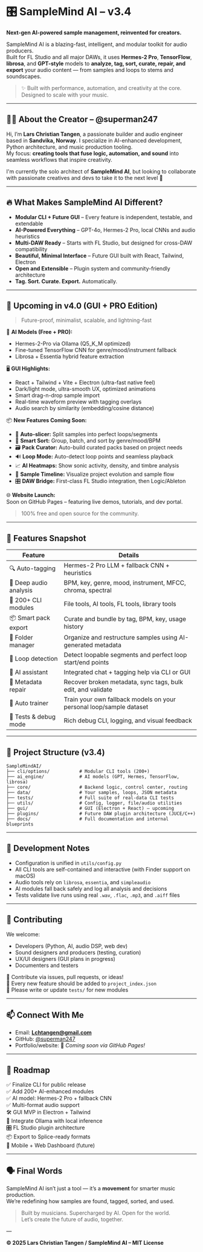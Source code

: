 # 🎛️ SampleMind AI – v3.4  
**Next-gen AI-powered sample management, reinvented for creators.**

SampleMind AI is a blazing-fast, intelligent, and modular toolkit for audio producers.  
Built for FL Studio and all major DAWs, it uses **Hermes-2 Pro**, **TensorFlow**, **librosa**, and **GPT-style** models to **analyze, tag, sort, curate, repair, and export** your audio content — from samples and loops to stems and soundscapes.

> ✨ Built with performance, automation, and creativity at the core. Designed to scale with your music.

---

## 🧑‍💻 About the Creator – @superman247

Hi, I’m **Lars Christian Tangen**, a passionate builder and audio engineer based in **Sandvika, Norway**. I specialize in AI-enhanced development, Python architecture, and music production tooling.  
My focus: **creating tools that fuse logic, automation, and sound** into seamless workflows that inspire creativity.

I'm currently the solo architect of **SampleMind AI**, but looking to collaborate with passionate creatives and devs to take it to the next level 🚀

---

## 🔥 What Makes SampleMind AI Different?

- **Modular CLI + Future GUI** – Every feature is independent, testable, and extendable
- **AI-Powered Everything** – GPT-4o, Hermes-2 Pro, local CNNs and audio heuristics
- **Multi-DAW Ready** – Starts with FL Studio, but designed for cross-DAW compatibility
- **Beautiful, Minimal Interface** – Future GUI built with React, Tailwind, Electron
- **Open and Extensible** – Plugin system and community-friendly architecture
- **Tag. Sort. Curate. Export.** Automatically.

---

## 🚀 Upcoming in v4.0 (GUI + PRO Edition)

> Future-proof, minimalist, scalable, and lightning-fast

🧠 **AI Models (Free + PRO):**  
- Hermes-2-Pro via Ollama (Q5_K_M optimized)  
- Fine-tuned TensorFlow CNN for genre/mood/instrument fallback  
- Librosa + Essentia hybrid feature extraction  

🖥 **GUI Highlights:**  
- React + Tailwind + Vite + Electron (ultra-fast native feel)  
- Dark/light mode, ultra-smooth UX, optimized animations  
- Smart drag-n-drop sample import  
- Real-time waveform preview with tagging overlays  
- Audio search by similarity (embedding/cosine distance)  

📦 **New Features Coming Soon:**  
- 🔁 **Auto-slicer:** Split samples into perfect loops/segments  
- 🧮 **Smart Sort:** Group, batch, and sort by genre/mood/BPM  
- 🗃️ **Pack Curator:** Auto-build curated packs based on project needs  
- 🔊 **Loop Mode:** Auto-detect loop points and seamless playback  
- 📈 **AI Heatmaps:** Show sonic activity, density, and timbre analysis  
- 📜 **Sample Timeline:** Visualize project evolution and sample flow  
- 🎛️ **DAW Bridge:** First-class FL Studio integration, then Logic/Ableton  

🌐 **Website Launch:**  
Soon on GitHub Pages – featuring live demos, tutorials, and dev portal.  
> 100% free and open source for the community.

---

## 🧩 Features Snapshot

| Feature                     | Details                                                                 |
|----------------------------|-------------------------------------------------------------------------|
| 🔍 Auto-tagging             | Hermes-2 Pro LLM + fallback CNN + heuristics                            |
| 🧠 Deep audio analysis      | BPM, key, genre, mood, instrument, MFCC, chroma, spectral                |
| 🧰 200+ CLI modules         | File tools, AI tools, FL tools, library tools                           |
| 📦 Smart pack export        | Curate and bundle by tag, BPM, key, usage history                       |
| 📂 Folder manager           | Organize and restructure samples using AI-generated metadata            |
| 🔁 Loop detection           | Detect loopable segments and perfect loop start/end points              |
| 🧬 AI assistant             | Integrated chat + tagging help via CLI or GUI                           |
| 🧪 Metadata repair          | Recover broken metadata, sync tags, bulk edit, and validate             |
| 🌱 Auto trainer             | Train your own fallback models on your personal loop/sample dataset     |
| 🧪 Tests & debug mode       | Rich debug CLI, logging, and visual feedback                            |

---

## 📁 Project Structure (v3.4)

```
SampleMindAI/
├── cli/options/           # Modular CLI tools (200+)
├── ai_engine/             # AI models (GPT, Hermes, TensorFlow, librosa)
├── core/                  # Backend logic, control center, routing
├── data/                  # Your samples, loops, JSON metadata
├── tests/                 # Full suite of real-data CLI tests
├── utils/                 # Config, logger, file/audio utilities
├── gui/                   # GUI (Electron + React) – upcoming
├── plugins/               # Future DAW plugin architecture (JUCE/C++)
├── docs/                  # Full documentation and internal blueprints
```

---

## 🧪 Development Notes

- Configuration is unified in `utils/config.py`  
- All CLI tools are self-contained and interactive (with Finder support on macOS)  
- Audio tools rely on `librosa`, `essentia`, and `simpleaudio`  
- AI modules fall back safely and log all analysis and decisions  
- Tests validate live runs using real `.wav`, `.flac`, `.mp3`, and `.aiff` files  

---

## 🤝 Contributing

We welcome:

- Developers (Python, AI, audio DSP, web dev)
- Sound designers and producers (testing, curation)
- UX/UI designers (GUI plans in progress)
- Documenters and testers

📌 Contribute via issues, pull requests, or ideas!  
📂 Every new feature should be added to `project_index.json`  
🧪 Please write or update `tests/` for new modules

---

## 📫 Connect With Me

- Email: **Lchtangen@gmail.com**
- GitHub: [@superman247](https://github.com/superman247)
- Portfolio/website: 🚧 *Coming soon via GitHub Pages!*

---

## 🧭 Roadmap

✅ Finalize CLI for public release  
✅ Add 200+ AI-enhanced modules  
✅ AI model: Hermes-2 Pro + fallback CNN  
✅ Multi-format audio support  
🛠 GUI MVP in Electron + Tailwind  
🧠 Integrate Ollama with local inference  
🎛 FL Studio plugin architecture  
📦 Export to Splice-ready formats  
📱 Mobile + Web Dashboard (future)  

---

## 🗣 Final Words

SampleMind AI isn’t just a tool — it’s a **movement** for smarter music production.  
We’re redefining how samples are found, tagged, sorted, and used.

> Built by musicians. Supercharged by AI. Open for the world.  
Let’s create the future of audio, together.

—

**© 2025 Lars Christian Tangen / SampleMind AI – MIT License**
